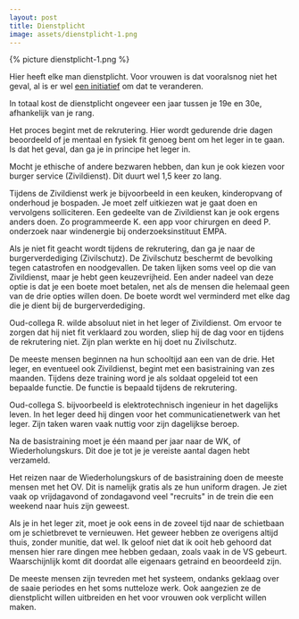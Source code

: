 ```yaml
---
layout: post
title: Dienstplicht
image: assets/dienstplicht-1.png
---
```


{% picture dienstplicht-1.png %}

Hier heeft elke man dienstplicht. Voor vrouwen is dat vooralsnog niet het geval, al is er wel [een initiatief](https://www.servicecitoyen.ch/de/text/) om dat te veranderen.

In totaal kost de dienstplicht ongeveer een jaar tussen je 19e en 30e, afhankelijk van je rang.

Het proces begint met de rekrutering. Hier wordt gedurende drie dagen beoordeeld of je mentaal en fysiek fit genoeg bent om het leger in te gaan. Is dat het geval, dan ga je in principe het leger in.

Mocht je ethische of andere bezwaren hebben, dan kun je ook kiezen voor burger service (Zivildienst). Dit duurt wel 1,5 keer zo lang.

Tijdens de Zivildienst werk je bijvoorbeeld in een keuken, kinderopvang of onderhoud je bospaden. Je moet zelf uitkiezen wat je gaat doen en vervolgens solliciteren. Een gedeelte van de Zivildienst kan je ook ergens anders doen. Zo programmeerde K. een app voor chirurgen en deed P. onderzoek naar windenergie bij onderzoeksinstituut EMPA.

Als je niet fit geacht wordt tijdens de rekrutering, dan ga je naar de burgerverdediging (Zivilschutz). De Zivilschutz beschermt de bevolking tegen catastrofen en noodgevallen. De taken lijken soms veel op die van Zivildienst, maar je hebt geen keuzevrijheid. Een ander nadeel van deze optie is dat je een boete moet betalen, net als de mensen die helemaal geen van de drie opties willen doen. De boete wordt wel verminderd met elke dag die je dient bij de burgerverdediging.

Oud-collega R. wilde absoluut niet in het leger of Zivildienst. Om ervoor te zorgen dat hij niet fit verklaard zou worden, sliep hij de dag voor en tijdens de rekrutering niet. Zijn plan werkte en hij doet nu Zivilschutz.

De meeste mensen beginnen na hun schooltijd aan een van de drie. Het leger, en eventueel ook Zivildienst, begint met een basistraining van zes maanden. Tijdens deze training word je als soldaat opgeleid tot een bepaalde functie. De functie is bepaald tijdens de rekrutering.

Oud-collega S. bijvoorbeeld is elektrotechnisch ingenieur in het dagelijks leven. In het leger deed hij dingen voor het communicatienetwerk van het leger. Zijn taken waren vaak nuttig voor zijn dagelijkse beroep.

Na de basistraining moet je één maand per jaar naar de WK, of Wiederholungskurs. Dit doe je tot je je vereiste aantal dagen hebt verzameld.

Het reizen naar de Wiederholungskurs of de basistraining doen de meeste mensen met het OV. Dit is namelijk gratis als ze hun uniform dragen. Je ziet vaak op vrijdagavond of zondagavond veel "recruits" in de trein die een weekend naar huis zijn geweest.

Als je in het leger zit, moet je ook eens in de zoveel tijd naar de schietbaan om je schietbrevet te vernieuwen. Het geweer hebben ze overigens altijd thuis, zonder munitie, dat wel. Ik geloof niet dat ik ooit heb gehoord dat mensen hier rare dingen mee hebben gedaan, zoals vaak in de VS gebeurt. Waarschijnlijk komt dit doordat alle eigenaars getraind en beoordeeld zijn.

De meeste mensen zijn tevreden met het systeem, ondanks geklaag over de saaie periodes en het soms nutteloze werk. Ook aangezien ze de dienstplicht willen uitbreiden en het voor vrouwen ook verplicht willen maken.
